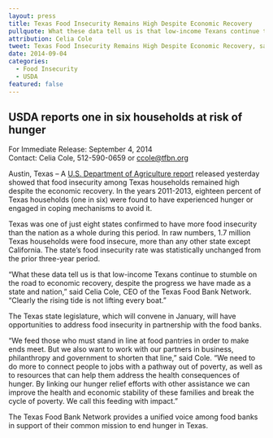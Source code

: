 ```yaml
---
layout: press
title: Texas Food Insecurity Remains High Despite Economic Recovery
pullquote: What these data tell us is that low-income Texans continue to stumble on the road to economic recovery.
attribution: Celia Cole
tweet: Texas Food Insecurity Remains High Despite Economic Recovery, says USDA Report
date: 2014-09-04
categories:
  - Food Insecurity
  - USDA
featured: false
---
```


## USDA reports one in six households at risk of hunger

For Immediate Release: September 4, 2014  
Contact: Celia Cole, 512-590-0659 or ccole@tfbn.org

Austin, Texas – A [U.S. Department of Agriculture report](http://www.ers.usda.gov/media/1565415/err173.pdf) released yesterday showed that food insecurity among Texas households remained high despite the economic recovery. In the years 2011-2013, eighteen percent of Texas households (one in six) were found to have experienced hunger or engaged in coping mechanisms to avoid it.

Texas was one of just eight states confirmed to have more food insecurity than the nation as a whole during this period. In raw numbers, 1.7 million Texas households were food insecure, more than any other state except California. The state’s food insecurity rate was statistically unchanged from the prior three-year period.

“What these data tell us is that low-income Texans continue to stumble on the road to economic recovery, despite the progress we have made as a state and nation,” said Celia Cole, CEO of the Texas Food Bank Network. “Clearly the rising tide is not lifting every boat.”

The Texas state legislature, which will convene in January, will have opportunities to address food insecurity in partnership with the food banks.

“We feed those who must stand in line at food pantries in order to make ends meet. But we also want to work with our partners in business, philanthropy and government to shorten that line,” said Cole. “We need to do more to connect people to jobs with a pathway out of poverty, as well as to resources that can help them address the health consequences of hunger. By linking our hunger relief efforts with other assistance we can improve the health and economic stability of these families and break the cycle of poverty. We call this feeding with impact.”

The Texas Food Bank Network provides a unified voice among food banks in support of their common mission to end hunger in Texas.

##
